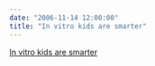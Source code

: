 ```yaml
---
date: "2006-11-14 12:00:00"
title: "In vitro kids are smarter"
---
```


[In vitro kids are smarter](/lemire/blog/2006/11-14-in-vitro-kids-are-smarter)

